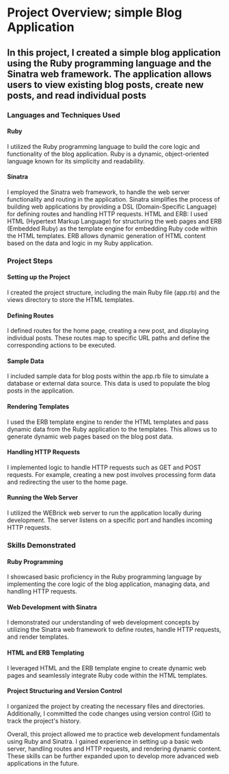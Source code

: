 # Project Overview; simple Blog Application

## In this project, I created a simple blog application using the Ruby programming language and the Sinatra web framework. The application allows users to view existing blog posts, create new posts, and read individual posts

### Languages and Techniques Used

#### Ruby

I utilized the Ruby programming language to build the core logic and functionality of the blog application. Ruby is a dynamic, object-oriented language known for its simplicity and readability.

#### Sinatra

I employed the Sinatra web framework, to handle the web server functionality and routing in the application. Sinatra simplifies the process of building web applications by providing a DSL (Domain-Specific Language) for defining routes and handling HTTP requests. HTML and ERB: I used HTML (Hypertext Markup Language) for structuring the web pages and ERB (Embedded Ruby) as the template engine for embedding Ruby code within the HTML templates. ERB allows dynamic generation of HTML content based on the data and logic in my Ruby application.

### Project Steps

#### Setting up the Project

I created the project structure, including the main Ruby file (app.rb) and the views directory to store the HTML templates.

#### Defining Routes

I defined routes for the home page, creating a new post, and displaying individual posts. These routes map to specific URL paths and define the corresponding actions to be executed.

#### Sample Data

I included sample data for blog posts within the app.rb file to simulate a database or external data source. This data is used to populate the blog posts in the application.

#### Rendering Templates

I used the ERB template engine to render the HTML templates and pass dynamic data from the Ruby application to the templates. This allows us to generate dynamic web pages based on the blog post data.

#### Handling HTTP Requests

I implemented logic to handle HTTP requests such as GET and POST requests. For example, creating a new post involves processing form data and redirecting the user to the home page.

#### Running the Web Server

I utilized the WEBrick web server to run the application locally during development. The server listens on a specific port and handles incoming HTTP requests.

### Skills Demonstrated

#### Ruby Programming

I showcased basic proficiency in the Ruby programming language by implementing the core logic of the blog application, managing data, and handling HTTP requests.

#### Web Development with Sinatra

I demonstrated our understanding of web development concepts by utilizing the Sinatra web framework to define routes, handle HTTP requests, and render templates.

#### HTML and ERB Templating

I leveraged HTML and the ERB template engine to create dynamic web pages and seamlessly integrate Ruby code within the HTML templates.

#### Project Structuring and Version Control

I organized the project by creating the necessary files and directories. Additionally, I committed the code changes using version control (Git) to track the project's history.

Overall, this project allowed me to practice web development fundamentals using Ruby and Sinatra. I gained experience in setting up a basic web server, handling routes and HTTP requests, and rendering dynamic content. These skills can be further expanded upon to develop more advanced web applications in the future.
